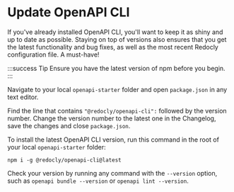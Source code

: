 # Update OpenAPI CLI

If you've already installed OpenAPI CLI, you'll want to keep it as shiny and up to date as possible. Staying on top of versions also ensures that you get the latest functionality and bug fixes, as well as the most recent Redocly configuration file. A must-have!

:::success Tip
Ensure you have the latest version of npm before you begin.
:::

Navigate to your local `openapi-starter` folder and open `package.json` in any text editor.

Find the line that contains `"@redocly/openapi-cli":` followed by the version number. Change the version number to the latest one in the Changelog, save the changes and close `package.json`.

To install the latest OpenAPI CLI version, run this command in the root of your local `openapi-starter` folder:

```shell Command
npm i -g @redocly/openapi-cli@latest
```

Check your version by running any command with the `--version` option, such as `openapi bundle --version` or `openapi lint --version`.